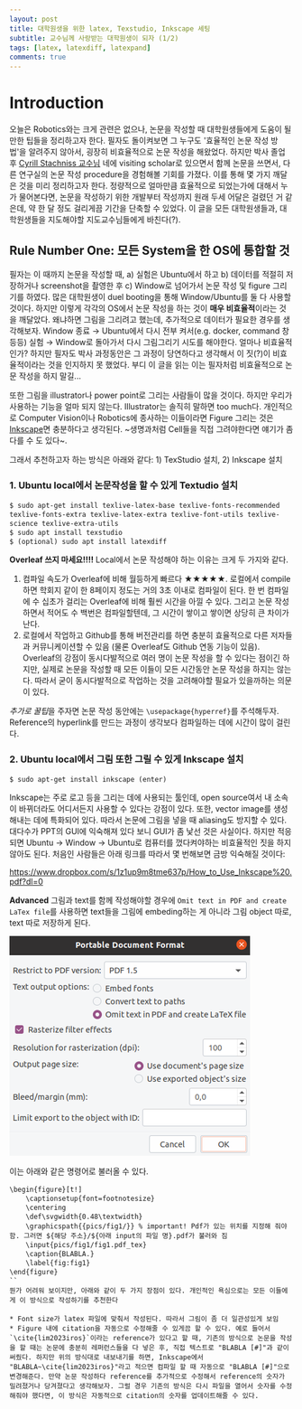 ```yaml
---
layout: post
title: 대학원생을 위한 latex, Texstudio, Inkscape 세팅
subtitle: 교수님께 사랑받는 대학원생이 되자 (1/2)
tags: [latex, latexdiff, latexpand]
comments: true
---
```


# Introduction

오늘은 Robotics와는 크게 관련은 없으나, 논문을 작성할 때 대학원생들에게 도움이 될만한 팁들을 정리하고자 한다. 필자도 돌이켜보면 그 누구도 '효율적인 논문 작성 방법'을 알려주지 않아서, 굉장히 비효율적으로 논문 작성을 해왔었다. 
하지만 박사 졸업 후 [Cyrill Stachniss 교수님](https://www.ipb.uni-bonn.de/) 네에 visiting scholar로 있으면서 함께 논문을 쓰면서, 다른 연구실의 논문 작성 procedure을 경험해볼 기회를 가졌다.
이를 통해 몇 가지 깨달은 것을 미리 정리하고자 한다. 정량적으로 얼마만큼 효율적으로 되었는가에 대해서 누가 물어본다면, 논문을 작성하기 위한 개발부터 작성까지 원래 두세 어달은 걸렸던 거 같은데, 약 한 달 정도 걸리게끔 기간을 단축할 수 있었다.
이 글을 모든 대학원생들과, 대학원생들을 지도해야할 지도교수님들에게 바친다(?). 

## Rule Number One: 모든 System을 한 OS에 통합할 것

필자는 이 때까지 논문을 작성할 때, a) 실험은 Ubuntu에서 하고 b) 데이터를 적절히 저장하거나 screenshot을 촬영한 후 c) Window로 넘어가서 논문 작성 및 figure 그리기를 하였다.
많은 대학원생이 duel booting을 통해 Window/Ubuntu를 둘 다 사용할 것이다. 
하지만 이렇게 각각의 OS에서 논문 작성을 하는 것이 **매우 비효율적**이라는 것을 깨달았다. 왜냐하면 그림을 그리려고 했는데, 추가적으로 데이터가 필요한 경우를 생각해보자. Window 종료 → Ubuntu에서 다시 전부 켜서(e.g. docker, command 창 등등) 실험 → Window로 돌아가서 다시 그림그리기 시도를 해야한다. 얼마나 비효율적인가? 하지만 필자도 박사 과정동안은 그 과정이 당연하다고 생각해서 이 짓(?)이 비효율적이라는 것을 인지하지 못 했었다. 부디 이 글을 읽는 이는 필자처럼 비효율적으로 논문 작성을 하지 말길...

또한 그림을 illustrator나 power point로 그리는 사람들이 많을 것이다. 하지만 우리가 사용하는 기능을 얼마 되지 않는다. Illustrator는 솔직히 말하면 too much다. 개인적으로 Computer Vision이나 Robotics에 종사하는 이들이라면 Figure 그리는 것은 [Inkscape](https://inkscape.org/)면 충분하다고 생각된다. ~생명과처럼 Cell들을 직접 그려야한다면 얘기가 좀 다를 수 도 있다~.

그래서 추천하고자 하는 방식은 아래와 같다: 1) TexStudio 설치, 2) Inkscape 설치

### 1. Ubuntu local에서 논문작성을 할 수 있게 Textudio 설치

```
$ sudo apt-get install texlive-latex-base texlive-fonts-recommended texlive-fonts-extra texlive-latex-extra texlive-font-utils texlive-science texlive-extra-utils
$ sudo apt install texstudio
$ (optional) sudo apt install latexdiff
```    
**Overleaf 쓰지 마세요!!!!** Local에서 논문 작성해야 하는 이유는 크게 두 가지와 같다.

1. 컴파일 속도가 Overleaf에 비해 월등하게 빠르다 ★★★★★. 로컬에서 compile하면 학회지 같이 한 8페이지 정도는 거의 3초 이내로 컴파일이 된다. 한 번 컴파일에 수 십초가 걸리는 Overleaf에 비해 훨씬 시간을 아낄 수 있다. 그리고 논문 작성하면서 적어도 수 백번은 컴파일할텐데, 그 시간이 쌓이고 쌓이면 상당히 큰 차이가 난다.
2. 로컬에서 작업하고 Github를 통해 버전관리를 하면 충분히 효율적으로 다른 저자들과 커뮤니케이션할 수 있음 (물론 Overleaf도 Github 연동 기능이 있음). Overleaf의 강점이 동시다발적으로 여러 명이 논문 작성을 할 수 있다는 점이긴 하지만, 실제로 논문을 작성할 때 모든 이들이 모든 시간동안 논문 작성을 하지는 않는다. 따라서 굳이 동시다발적으로 작업하는 것을 고려해야할 필요가 있을까하는 의문이 있다.

*추가로 꿀팁*을 주자면 논문 작성 동안에는 `\usepackage{hyperref}`를 주석해두자. Reference의 hyperlink를 만드는 과정이 생각보다 컴파일하는 데에 시간이 많이 걸린다.


### 2. Ubuntu local에서 그림 또한 그릴 수 있게 Inkscape 설치

```
$ sudo apt-get install inkscape (enter)
```

Inkscape는 주로 로고 등을 그리는 데에 사용되는 툴인데, open source여서 내 소속이 바뀌더라도 어디서든지 사용할 수 있다는 강점이 있다. 또한, vector image를 생성해내는 데에 특화되어 있다. 따라서 논문에 그림을 넣을 때 aliasing도 방지할 수 있다. 대다수가 PPT의 GUI에 익숙해져 있다 보니 GUI가 좀 낯선 것은 사실이다. 하지만 적응되면 Ubuntu → Window → Ubuntu로 컴퓨터를 껐다켜야하는 비효율적인 짓을 하지 않아도 된다. 처음인 사람들은 아래 링크를 따라서 몇 번해보면 금방 익숙해질 것이다: 

https://www.dropbox.com/s/1z1up9m8tme637p/How_to_Use_Inkscape%20.pdf?dl=0

**Advanced** 그림과 text를 함께 작성해야할 경우에 `Omit text in PDF and create LaTex file`를 사용하면 text들을 그림에 embeding하는 게 아니라 그림 object 따로, text 따로 저장하게 된다.

![lb_command](../img/inkscape_option.png)

이는 아래와 같은 명령어로 불러올 수 있다.
```
\begin{figure}[t!]
	\captionsetup{font=footnotesize}
	\centering
	\def\svgwidth{0.48\textwidth}
	\graphicspath{{pics/fig1/}} % important! Pdf가 있는 위치를 지정해 줘야 함. 그러면 ${해당 주소}/${아래 input의 파일 명}.pdf가 불러와 짐
	\input{pics/fig1/fig1.pdf_tex}
	\caption{BLABLA.}
	\label{fig:fig1}
\end{figure}
``
뭔가 어려워 보이지만, 아래와 같이 두 가지 장점이 있다. 개인적인 욕심으로는 모든 이들에게 이 방식으로 작성하기를 추천한다

* Font size가 latex 파일에 맞춰서 작성된다. 따라서 그림이 좀 더 일관성있게 보임
* Figure 내에 citation을 자동으로 수정해줄 수 있게끔 할 수 있다. 예로 들어서 `\cite{lim2023iros}`이라는 reference가 있다고 할 때, 기존의 방식으로 논문을 작성을 할 때는 논문에 충분히 레퍼런스들을 다 넣은 후, 직접 텍스트로 "BLABLA [#]"과 같이 써줬다. 하지만 위의 방식대로 내보내기를 하면, Inkscape에서 "BLABLA~\cite{lim2023iros}"라고 적으면 컴파일 할 때 자동으로 "BLABLA [#]"으로 변경해준다. 만약 논문 작성하다 reference를 추가적으로 수정해서 reference의 숫자가 밀려졌거나 당겨졌다고 생각해보자. 그럴 경우 기존의 방식은 다시 파일을 열어서 숫자를 수정해줘야 했다면, 이 방식은 자동적으로 citation의 숫자를 업데이트해줄 수 있다.


